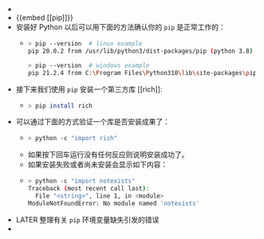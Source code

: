 -
- {{embed [[pip]]}}
- 安装好 Python 以后可以用下面的方法确认你的 `pip` 是正常工作的：
	- ```sh
	  > pip --version  # linux example
	  pip 20.0.2 from /usr/lib/python3/dist-packages/pip (python 3.8)
	  
	  > pip --version  # windows example
	  pip 21.2.4 from C:\Program Files\Python310\lib\site-packages\pip (python 3.10)
	  ```
- 接下来我们使用 `pip` 安装一个第三方库 [[rich]]:
	- ```sh
	  > pip install rich
	  ```
- 可以通过下面的方式验证一个库是否安装成果了：
	- ```sh
	  > python -c "import rich"
	  ```
	- 如果按下回车运行没有任何反应则说明安装成功了。
	- 如果安装失败或者尚未安装会显示如下内容：
	- ```sh
	  > python -c "import notexists"
	  Traceback (most recent call last):
	    File "<string>", line 1, in <module>
	  ModuleNotFoundError: No module named 'notexists'
	  ```
- LATER 整理有关 `pip` 环境变量缺失引发的错误
-